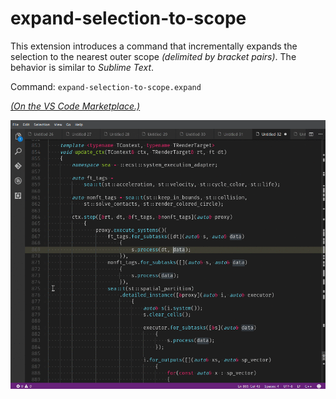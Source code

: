 # expand-selection-to-scope

This extension introduces a command that incrementally expands the selection to the nearest outer scope *(delimited by bracket pairs)*. The behavior is similar to *Sublime Text*.

Command: `expand-selection-to-scope.expand`

[*(On the VS Code Marketplace.)*](https://marketplace.visualstudio.com/items?itemName=vittorioromeo.expand-selection-to-scope)

![example gif](example.gif)

